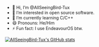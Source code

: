 - 👋 Hi, I’m @AllSeeingBird-Tux
- 👀 I’m interested in open source software.
- 🌱 I’m currently learning C/C++
- 😄 Pronouns: He/Him
- ⚡ Fun fact: I use EndeavourOS btw.

<!---
AllSeeingBird-Tux/AllSeeingBird-Tux is a ✨ special ✨ repository because its `README.md` (this file) appears on your GitHub profile.
You can click the Preview link to take a look at your changes.
--->

[![AllSeeingBird-Tux's GitHub stats](https://github-readme-stats.vercel.app/api?username=AllSeeingBird-Tux&theme=transparent)](https://github.com/anuraghazra/github-readme-stats)
